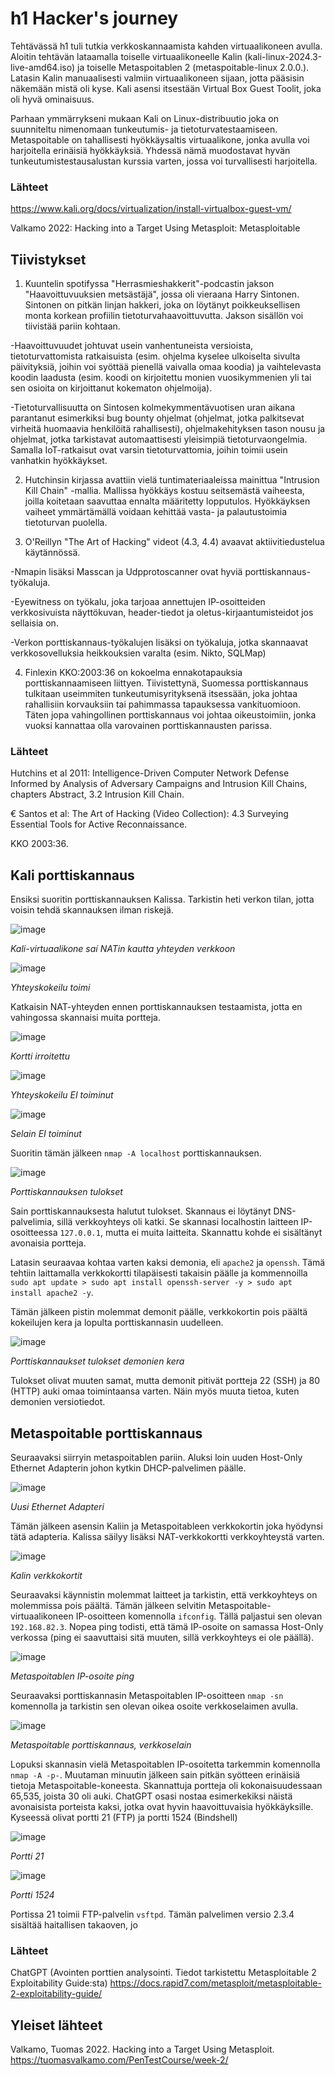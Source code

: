 # h1 Hacker's journey

Tehtävässä h1 tuli tutkia verkkoskannaamista kahden virtuaalikoneen avulla. 
Aloitin tehtävän lataamalla toiselle virtuaalikoneelle Kalin (kali-linux-2024.3-live-amd64.iso) ja toiselle Metaspoitablen 2 (metaspoitable-linux 2.0.0.). Latasin Kalin manuaalisesti valmiin virtuaalikoneen sijaan, jotta pääsisin näkemään mistä oli kyse. Kali asensi itsestään Virtual Box Guest Toolit, joka oli hyvä ominaisuus.

Parhaan ymmärrykseni mukaan Kali on Linux-distribuutio joka on suunniteltu nimenomaan tunkeutumis- ja tietoturvatestaamiseen. Metaspoitable on tahallisesti hyökkäysaltis virtuaalikone, jonka avulla voi harjoitella erinäisiä hyökkäyksiä. Yhdessä nämä muodostavat hyvän tunkeutumistestausalustan kurssia varten, jossa voi turvallisesti harjoitella.

### Lähteet 

https://www.kali.org/docs/virtualization/install-virtualbox-guest-vm/

Valkamo 2022: Hacking into a Target Using Metasploit: Metasploitable

## Tiivistykset

1. Kuuntelin spotifyssa "Herrasmieshakkerit"-podcastin jakson "Haavoittuvuuksien metsästäjä", jossa oli vieraana Harry Sintonen. Sintonen on pitkän linjan hakkeri, joka on löytänyt poikkeuksellisen monta korkean profiilin tietoturvahaavoittuvutta. Jakson sisällön voi tiivistää pariin kohtaan.

-Haavoittuvuudet johtuvat usein vanhentuneista versioista, tietoturvattomista ratkaisuista (esim. ohjelma kyselee ulkoiselta sivulta päivityksiä, joihin voi syöttää pienellä vaivalla omaa koodia) ja vaihtelevasta koodin laadusta (esim. koodi on kirjoitettu monien vuosikymmenien yli tai sen osioita on kirjoittanut kokematon ohjelmoija).

-Tietoturvallisuutta on Sintosen kolmekymmentävuotisen uran aikana parantanut esimerkiksi bug bounty ohjelmat (ohjelmat, jotka palkitsevat virheitä huomaavia henkilöitä rahallisesti), ohjelmakehityksen tason nousu ja ohjelmat, jotka tarkistavat automaattisesti yleisimpiä tietoturvaongelmia. Samalla IoT-ratkaisut ovat varsin tietoturvattomia, joihin toimii usein vanhatkin hyökkäykset.

2. Hutchinsin kirjassa avattiin vielä tuntimateriaaleissa mainittua "Intrusion Kill Chain" -mallia. Mallissa hyökkäys kostuu seitsemästä vaiheesta, joilla koitetaan saavuttaa ennalta määritetty lopputulos. Hyökkäyksen vaiheet ymmärtämällä voidaan kehittää vasta- ja palautustoimia tietoturvan puolella.

3. O'Reillyn "The Art of Hacking" videot (4.3, 4.4) avaavat aktiivitiedustelua käytännössä.

-Nmapin lisäksi Masscan ja Udpprotoscanner ovat hyviä porttiskannaus-työkaluja.

-Eyewitness on työkalu, joka tarjoaa annettujen IP-osoitteiden verkkosivuista näyttökuvan, header-tiedot ja oletus-kirjaantumisteidot jos sellaisia on.

-Verkon porttiskannaus-työkalujen lisäksi on työkaluja, jotka skannaavat verkkosovelluksia heikkouksien varalta (esim. Nikto, SQLMap)

4. Finlexin KKO:2003:36 on kokoelma ennakotapauksia porttiskannaamiseen liittyen. Tiivistettynä, Suomessa porttiskannaus tulkitaan useimmiten tunkeutumisyrityksenä itsessään, joka johtaa rahallisiin korvauksiin tai pahimmassa tapauksessa vankituomioon. Täten jopa vahingollinen porttiskannaus voi johtaa oikeustoimiin, jonka vuoksi kannattaa olla varovainen porttiskannausten parissa.

### Lähteet

Hutchins et al 2011: Intelligence-Driven Computer Network Defense Informed by Analysis of Adversary Campaigns and Intrusion Kill Chains, chapters Abstract, 3.2 Intrusion Kill Chain.

€ Santos et al: The Art of Hacking (Video Collection): 4.3 Surveying Essential Tools for Active Reconnaissance.

KKO 2003:36.

## Kali porttiskannaus

Ensiksi suoritin porttiskannauksen Kalissa. Tarkistin heti verkon tilan, jotta voisin tehdä skannauksen ilman riskejä.

![image](https://github.com/user-attachments/assets/3d410b75-5f74-46a2-9424-48617ecc890b)

_Kali-virtuaalikone saí NATin kautta yhteyden verkkoon_

![image](https://github.com/user-attachments/assets/55e61188-9404-41f8-b99b-a8867a1650a4)

_Yhteyskokeilu toimi_

Katkaisin NAT-yhteyden ennen porttiskannauksen testaamista, jotta en vahingossa skannaisi muita portteja.

![image](https://github.com/user-attachments/assets/04331c98-272c-48b9-b771-494ecac7ec37)

_Kortti irroitettu_

![image](https://github.com/user-attachments/assets/ff855f17-4aa5-41c2-bfb0-295d02508501)

_Yhteyskokeilu EI toiminut_

![image](https://github.com/user-attachments/assets/500f0763-8851-4487-aee6-9b12316717e5)

_Selain EI toiminut_

Suoritin tämän jälkeen `nmap -A localhost` porttiskannauksen.

![image](https://github.com/user-attachments/assets/a6f92320-91cc-4e05-8a55-0d4cc0564fb4)

_Porttiskannauksen tulokset_

Sain porttiskannauksesta halutut tulokset. Skannaus ei löytänyt DNS-palvelimia, sillä verkkoyhteys oli katki. Se skannasi localhostin laitteen IP-osoitteessa `127.0.0.1`, mutta ei muita laitteita. Skannattu kohde ei sisältänyt avonaisia portteja.

Latasin seuraavaa kohtaa varten kaksi demonia, eli `apache2` ja `openssh`. Tämä tehtiin laittamalla verkkokortti tilapäisesti takaisin päälle ja kommennoilla `sudo apt update > sudo apt install openssh-server -y > sudo apt install apache2 -y`.

Tämän jälkeen pistin molemmat demonit päälle, verkkokortin pois päältä kokeilujen kera ja lopulta porttiskannasin uudelleen.

![image](https://github.com/user-attachments/assets/a682466f-f161-47c8-816a-98700ebc8953)

_Porttiskannaukset tulokset demonien kera_


Tulokset olivat muuten samat, mutta demonit pitivät portteja 22 (SSH) ja 80 (HTTP) auki omaa toimintaansa varten. Näin myös muuta tietoa, kuten demonien versiotiedot.

## Metaspoitable porttiskannaus

Seuraavaksi siirryin metaspoitablen pariin. Aluksi loin uuden Host-Only Ethernet Adapterin johon kytkin DHCP-palvelimen päälle.

![image](https://github.com/user-attachments/assets/b6afa843-bad9-43d8-bb4b-b40b7aa492fc)

_Uusi Ethernet Adapteri_

Tämän jälkeen asensin Kaliin ja Metaspoitableen verkkokortin joka hyödynsi tätä adapteria. Kalissa säilyy lisäksi NAT-verkkokortti verkkoyhteystä varten.

![image](https://github.com/user-attachments/assets/519fcbb6-0a3c-467f-99b4-67142ea88c4a)

_Kalin verkkokortit_

Seuraavaksi käynnistin molemmat laitteet ja tarkistin, että verkkoyhteys on molemmissa pois päältä. Tämän jälkeen selvitin Metaspoitable-virtuaalikoneen IP-osoitteen komennolla `ifconfig`. Tällä paljastui sen olevan `192.168.82.3`. Nopea ping todisti, että tämä IP-osoite on samassa Host-Only verkossa (ping ei saavuttaisi sitä muuten, sillä verkkoyhteys ei ole päällä).

![image](https://github.com/user-attachments/assets/65fdeb77-782e-4829-b566-4290c6a67a26)

_Metaspoitablen IP-osoite ping_

Seuraavaksi porttiskannasin Metaspoitablen IP-osoitteen `nmap -sn` komennolla ja tarkistin sen olevan oikea osoite verkkoselaimen avulla.

![image](https://github.com/user-attachments/assets/53bc6599-0d58-4e46-a172-af92e6146369)

_Metaspoitable porttiskannaus, verkkoselain_

Lopuksi skannasin vielä Metaspoitablen IP-osoitetta tarkemmin komennolla `nmap -A -p-`. Muutaman minuutin jälkeen sain pitkän syötteen erinäisiä tietoja Metaspoitable-koneesta. Skannattuja portteja oli kokonaisuudessaan 65,535, joista 30 oli auki. ChatGPT osasi nostaa esimerkekiksi näistä avonaisista porteista kaksi, jotka ovat hyvin haavoittuvaisia hyökkäyksille. Kyseessä olivat portti 21 (FTP) ja portti 1524 (Bindshell)

![image](https://github.com/user-attachments/assets/a5f8b6d4-cbcb-4a7c-af70-21f2513f0fad)

_Portti 21_

![image](https://github.com/user-attachments/assets/4fd13cd1-aed7-4df9-9278-fa8d0d3c44bc)

_Portti 1524_

Portissa 21 toimii FTP-palvelin `vsftpd`. Tämän palvelimen versio 2.3.4 sisältää haitallisen takaoven, jo

### Lähteet

ChatGPT (Avointen porttien analysointi. Tiedot tarkistettu Metasploitable 2 Exploitability Guide:sta)
https://docs.rapid7.com/metasploit/metasploitable-2-exploitability-guide/

## Yleiset lähteet
Valkamo, Tuomas 2022. Hacking into a Target Using Metasploit. https://tuomasvalkamo.com/PenTestCourse/week-2/

